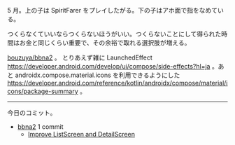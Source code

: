 5 月。上の子は SpiritFarer をプレイしたがる。下の子はアホ面で指をなめている。

つくらなくていいならつくらないほうがいい。つくらないことにして得られた時間はお金と同じくらい重要で、その余裕で取れる選択肢が増える。

[bouzuya/bbna2] 。 とりあえず雑に LaunchedEffect <https://developer.android.com/develop/ui/compose/side-effects?hl=ja> 。あと androidx.compose.material.icons を利用できるようにした <https://developer.android.com/reference/kotlin/androidx/compose/material/icons/package-summary> 。

---

今日のコミット。

- [bbna2](https://github.com/bouzuya/bbna2) 1 commit
  - [Improve ListScreen and DetailScreen](https://github.com/bouzuya/bbna2/commit/f617a994b749ccf5b5bf28c4111ebf4f5c59e1df)

[bouzuya/bbna2]: https://github.com/bouzuya/bbna2
